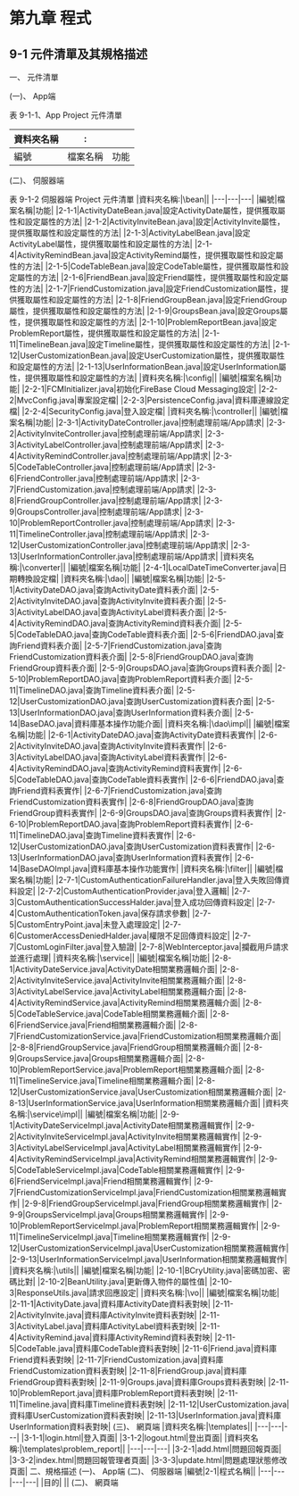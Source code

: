 # 第九章 程式

## 9-1 元件清單及其規格描述
一、 元件清單

(一)、 App端

表 9-1-1、App Project 元件清單
    
|資料夾名稱|:||
|---|---|---|
|編號|檔案名稱|功能|
    
(二)、 伺服器端

表 9-1-2 伺服器端 Project 元件清單
|資料夾名稱:|\bean||
|---|---|---|
|編號|檔案名稱|功能|
|2-1-1|ActivityDateBean.java|設定ActivityDate屬性，提供獲取屬性和設定屬性的方法|
|2-1-2|ActivityInviteBean.java|設定|ActivityInvite屬性，提供獲取屬性和設定屬性的方法|
|2-1-3|ActivityLabelBean.java|設定ActivityLabel屬性，提供獲取屬性和設定屬性的方法|
|2-1-4|ActivityRemindBean.java|設定ActivityRemind屬性，提供獲取屬性和設定屬性的方法|
|2-1-5|CodeTableBean.java|設定CodeTable屬性，提供獲取屬性和設定屬性的方法|
|2-1-6|FriendBean.java|設定Friend屬性，提供獲取屬性和設定屬性的方法|
|2-1-7|FriendCustomization.java|設定FriendCustomization屬性，提供獲取屬性和設定屬性的方法|
|2-1-8|FriendGroupBean.java|設定FriendGroup屬性，提供獲取屬性和設定屬性的方法|
|2-1-9|GroupsBean.java|設定Groups屬性，提供獲取屬性和設定屬性的方法|
|2-1-10|ProblemReportBean.java|設定ProblemReport屬性，提供獲取屬性和設定屬性的方法|
|2-1-11|TimelineBean.java|設定Timeline屬性，提供獲取屬性和設定屬性的方法|
|2-1-12|UserCustomizationBean.java|設定UserCustomization屬性，提供獲取屬性和設定屬性的方法|
|2-1-13|UserInformationBean.java|設定UserInformation屬性，提供獲取屬性和設定屬性的方法|
|資料夾名稱:|\config||
|編號|檔案名稱|功能|
|2-2-1|FCMInitializer.java|初始化FireBase Cloud Messaging設定|
|2-2-2|MvcConfig.java|專案設定檔|
|2-2-3|PersistenceConfig.java|資料庫連線設定檔|
|2-2-4|SecurityConfig.java|登入設定檔|
|資料夾名稱:|\controller||
|編號|檔案名稱|功能|
|2-3-1|ActivityDateController.java|控制處理前端/App請求|
|2-3-2|ActivityInviteController.java|控制處理前端/App請求|
|2-3-3|ActivityLabelController.java|控制處理前端/App請求|
|2-3-4|ActivityRemindController.java|控制處理前端/App請求|
|2-3-5|CodeTableController.java|控制處理前端/App請求|
|2-3-6|FriendController.java|控制處理前端/App請求|
|2-3-7|FriendCustomization.java|控制處理前端/App請求|
|2-3-8|FriendGroupController.java|控制處理前端/App請求|
|2-3-9|GroupsController.java|控制處理前端/App請求|
|2-3-10|ProblemReportController.java|控制處理前端/App請求|
|2-3-11|TimelineController.java|控制處理前端/App請求|
|2-3-12|UserCustomizationController.java|控制處理前端/App請求|
|2-3-13|UserInformationController.java|控制處理前端/App請求|
|資料夾名稱:|\converter||
|編號|檔案名稱|功能|
|2-4-1|LocalDateTimeConverter.java|日期轉換設定檔|
|資料夾名稱:|\dao||
|編號|檔案名稱|功能|
|2-5-1|ActivityDateDAO.java|查詢ActivityDate資料表介面|
|2-5-2|ActivityInviteDAO.java|查詢ActivityInvite資料表介面|
|2-5-3|ActivityLabelDAO.java|查詢ActivityLabel資料表介面|
|2-5-4|ActivityRemindDAO.java|查詢ActivityRemind資料表介面|
|2-5-5|CodeTableDAO.java|查詢CodeTable資料表介面|
|2-5-6|FriendDAO.java|查詢Friend資料表介面|
|2-5-7|FriendCustomization.java|查詢FriendCustomization資料表介面|
|2-5-8|FriendGroupDAO.java|查詢FriendGroup資料表介面|
|2-5-9|GroupsDAO.java|查詢Groups資料表介面|
|2-5-10|ProblemReportDAO.java|查詢ProblemReport資料表介面|
|2-5-11|TimelineDAO.java|查詢Timeline資料表介面|
|2-5-12|UserCustomizationDAO.java|查詢UserCustomization資料表介面|
|2-5-13|UserInformationDAO.java|查詢UserInformation資料表介面|
|2-5-14|BaseDAO.java|資料庫基本操作功能介面|
|資料夾名稱:|\dao\impl||
|編號|檔案名稱|功能|
|2-6-1|ActivityDateDAO.java|查詢ActivityDate資料表實作|
|2-6-2|ActivityInviteDAO.java|查詢ActivityInvite資料表實作|
|2-6-3|ActivityLabelDAO.java|查詢ActivityLabel資料表實作|
|2-6-4|ActivityRemindDAO.java|查詢ActivityRemind資料表實作|
|2-6-5|CodeTableDAO.java|查詢CodeTable資料表實作|
|2-6-6|FriendDAO.java|查詢Friend資料表實作|
|2-6-7|FriendCustomization.java|查詢FriendCustomization資料表實作|
|2-6-8|FriendGroupDAO.java|查詢FriendGroup資料表實作|
|2-6-9|GroupsDAO.java|查詢Groups資料表實作|
|2-6-10|ProblemReportDAO.java|查詢ProblemReport資料表實作|
|2-6-11|TimelineDAO.java|查詢Timeline資料表實作|
|2-6-12|UserCustomizationDAO.java|查詢UserCustomization資料表實作|
|2-6-13|UserInformationDAO.java|查詢UserInformation資料表實作|
|2-6-14|BaseDAOImpl.java|資料庫基本操作功能實作|
|資料夾名稱:|\filter||
|編號|檔案名稱|功能|
|2-7-1|CustomAuthenticationFailureHandler.java|登入失敗回傳資料設定|
|2-7-2|CustomAuthenticationProvider.java|登入邏輯|
|2-7-3|CustomAuthenticationSuccessHalder.java|登入成功回傳資料設定|
|2-7-4|CustomAuthenticationToken.java|保存請求參數|
|2-7-5|CustomEntryPoint.java|未登入處理設定|
|2-7-6|CustomerAccessDeniedHalder.java|權限不足回傳資料設定|
|2-7-7|CustomLoginFilter.java|登入驗證|
|2-7-8|WebInterceptor.java|攔截用戶請求並進行處理|
|資料夾名稱:|\service||
|編號|檔案名稱|功能|
|2-8-1|ActivityDateService.java|ActivityDate相關業務邏輯介面|
|2-8-2|ActivityInviteService.java|ActivityInvite相關業務邏輯介面|
|2-8-3|ActivityLabelService.java|ActivityLabel相關業務邏輯介面|
|2-8-4|ActivityRemindService.java|ActivityRemind相關業務邏輯介面|
|2-8-5|CodeTableService.java|CodeTable相關業務邏輯介面|
|2-8-6|FriendService.java|Friend相關業務邏輯介面|
|2-8-7|FriendCustomizationService.java|FriendCustomization相關業務邏輯介面|
|2-8-8|FriendGroupService.java|FriendGroup相關業務邏輯介面|
|2-8-9|GroupsService.java|Groups相關業務邏輯介面|
|2-8-10|ProblemReportService.java|ProblemReport相關業務邏輯介面|
|2-8-11|TimelineService.java|Timeline相關業務邏輯介面|
|2-8-12|UserCustomizationService.java|UserCustomization相關業務邏輯介面|
|2-8-13|UserInformationService.java|UserInformation相關業務邏輯介面|
|資料夾名稱:|\service\impl||
|編號|檔案名稱|功能|
|2-9-1|ActivityDateServiceImpl.java|ActivityDate相關業務邏輯實作|
|2-9-2|ActivityInviteServiceImpl.java|ActivityInvite相關業務邏輯實作|
|2-9-3|ActivityLabelServiceImpl.java|ActivityLabel相關業務邏輯實作|
|2-9-4|ActivityRemindServiceImpl.java|ActivityRemind相關業務邏輯實作|
|2-9-5|CodeTableServiceImpl.java|CodeTable相關業務邏輯實作|
|2-9-6|FriendServiceImpl.java|Friend相關業務邏輯實作|
|2-9-7|FriendCustomizationServiceImpl.java|FriendCustomization相關業務邏輯實作|
|2-9-8|FriendGroupServiceImpl.java|FriendGroup相關業務邏輯實作|
|2-9-9|GroupsServiceImpl.java|Groups相關業務邏輯實作|
|2-9-10|ProblemReportServiceImpl.java|ProblemReport相關業務邏輯實作|
|2-9-11|TimelineServiceImpl.java|Timeline相關業務邏輯實作|
|2-9-12|UserCustomizationServiceImpl.java|UserCustomization相關業務邏輯實作|
|2-9-13|UserInformationServiceImpl.java|UserInformation相關業務邏輯實作|
|資料夾名稱:|\utils||
|編號|檔案名稱|功能|
|2-10-1|BCryUtility.java|密碼加密、密碼比對|
|2-10-2|BeanUtility.java|更新傳入物件的屬性值|
|2-10-3|ResponseUtils.java|請求回應設定|
|資料夾名稱:|\vo||
|編號|檔案名稱|功能|
|2-11-1|ActivityDate.java|資料庫ActivityDate資料表對映|
|2-11-2|ActivityInvite.java|資料庫ActivityInvite資料表對映|
|2-11-3|ActivityLabel.java|資料庫ActivityLabel資料表對映|
|2-11-4|ActivityRemind.java|資料庫ActivityRemind資料表對映|
|2-11-5|CodeTable.java|資料庫CodeTable資料表對映|
|2-11-6|Friend.java|資料庫Friend資料表對映|
|2-11-7|FriendCustomization.java|資料庫FriendCustomization資料表對映|
|2-11-8|FriendGroup.java|資料庫FriendGroup資料表對映|
|2-11-9|Groups.java|資料庫Groups資料表對映|
|2-11-10|ProblemReport.java|資料庫ProblemReport資料表對映|
|2-11-11|Timeline.java|資料庫Timeline資料表對映|
|2-11-12|UserCustomization.java|資料庫UserCustomization資料表對映|
|2-11-13|UserInformation.java|資料庫UserInformation資料表對映|
(三)、 網頁端
|資料夾名稱:|\templates||
|---|---|---|
|3-1-1|login.html|登入頁面|
|3-1-2|logout.html|登出頁面|
|資料夾名稱:|\templates\problem_report||
|---|---|---|
|3-2-1|add.html|問題回報頁面|
|3-3-2|index.html|問題回報管理者頁面|
|3-3-3|update.html|問題處理狀態修改頁面|
二、規格描述
(一)、 App端
(二)、 伺服器端
|編號|2-1|程式名稱||
|---|---|---|---|
|目的|
||
(二)、 網頁端